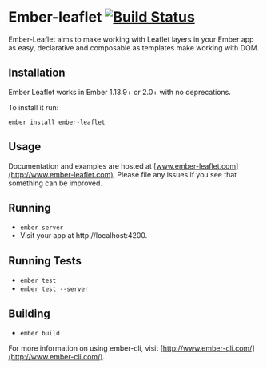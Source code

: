 # Ember-leaflet [![Build Status](https://travis-ci.org/miguelcobain/ember-leaflet.svg)](https://travis-ci.org/miguelcobain/ember-leaflet)

Ember-Leaflet aims to make working with Leaflet layers in your Ember app as easy, declarative and composable as templates make working with DOM.

## Installation

Ember Leaflet works in Ember 1.13.9+ or 2.0+ with no deprecations.

To install it run:
```
ember install ember-leaflet
```

## Usage

Documentation and examples are hosted at [www.ember-leaflet.com](http://www.ember-leaflet.com).
Please file any issues if you see that something can be improved.

## Running

* `ember server`
* Visit your app at http://localhost:4200.

## Running Tests

* `ember test`
* `ember test --server`

## Building

* `ember build`

For more information on using ember-cli, visit [http://www.ember-cli.com/](http://www.ember-cli.com/).
